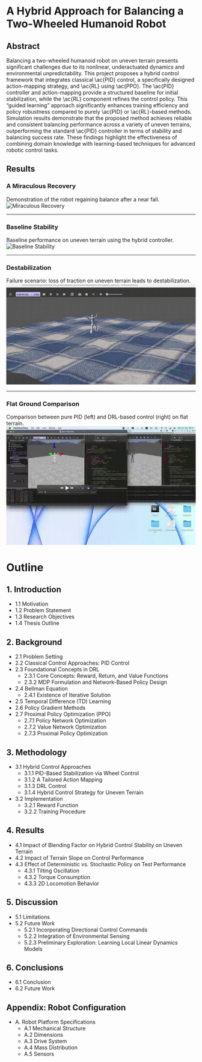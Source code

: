# A Hybrid Approach for Balancing a Two-Wheeled Humanoid Robot

## Abstract
Balancing a two-wheeled humanoid robot on uneven terrain presents significant challenges due to its nonlinear, underactuated dynamics and environmental unpredictability. This project proposes a hybrid control framework that integrates classical \ac{PID} control, a specifically designed action-mapping strategy, and \ac{RL} using \ac{PPO}. The \ac{PID} controller and action-mapping provide a structured baseline for initial stabilization, while the \ac{RL} component refines the control policy. This “guided learning” approach significantly enhances training efficiency and policy robustness compared to purely \ac{PID} or \ac{RL}-based methods. Simulation results demonstrate that the proposed method achieves reliable and consistent balancing performance across a variety of uneven terrains, outperforming the standard \ac{PID} controller in terms of stability and balancing success rate. These findings highlight the effectiveness of combining domain knowledge with learning-based techniques for advanced robotic control tasks.
## Results

### A Miraculous Recovery  
Demonstration of the robot regaining balance after a near fall.  
![Miraculous Recovery](./simulation_result/A%20Miraculous%20Recovery_lowquality.gif)

---

### Baseline Stability  
Baseline performance on uneven terrain using the hybrid controller.  
![Baseline Stability](./simulation_result/Baseline%20Stability%20on%20Uneven%20Terrainlow%20quality.gif)

---

### Destabilization  
Failure scenario: loss of traction on uneven terrain leads to destabilization.  
![Destabilization](./simulation_result/Destabilization%20Due%20to%20Loss%20of%20Traction%20on%20Uneven%20Terrain%20low%20quality.gif)

---

### Flat Ground Comparison  
Comparison between pure PID (left) and DRL-based control (right) on flat terrain.  
![Flat Ground](./simulation_result/pid%20and%20drl%20on%20flat%20ground.gif)

# Outline

## 1. Introduction
- 1.1 Motivation
- 1.2 Problem Statement
- 1.3 Research Objectives
- 1.4 Thesis Outline

## 2. Background
- 2.1 Problem Setting
- 2.2 Classical Control Approaches: PID Control
- 2.3 Foundational Concepts in DRL
  - 2.3.1 Core Concepts: Reward, Return, and Value Functions
  - 2.3.2 MDP Formulation and Network-Based Policy Design
- 2.4 Bellman Equation
  - 2.4.1 Existence of Iterative Solution
- 2.5 Temporal Difference (TD) Learning
- 2.6 Policy Gradient Methods
- 2.7 Proximal Policy Optimization (PPO)
  - 2.7.1 Policy Network Optimization
  - 2.7.2 Value Network Optimization
  - 2.7.3 Proximal Policy Optimization

## 3. Methodology
- 3.1 Hybrid Control Approaches
  - 3.1.1 PID-Based Stabilization via Wheel Control
  - 3.1.2 A Tailored Action Mapping
  - 3.1.3 DRL Control
  - 3.1.4 Hybrid Control Strategy for Uneven Terrain
- 3.2 Implementation
  - 3.2.1 Reward Function
  - 3.2.2 Training Procedure

## 4. Results
- 4.1 Impact of Blending Factor on Hybrid Control Stability on Uneven Terrain
- 4.2 Impact of Terrain Slope on Control Performance
- 4.3 Effect of Deterministic vs. Stochastic Policy on Test Performance
  - 4.3.1 Tilting Oscillation
  - 4.3.2 Torque Consumption
  - 4.3.3 2D Locomotion Behavior

## 5. Discussion
- 5.1 Limitations
- 5.2 Future Work
  - 5.2.1 Incorporating Directional Control Commands
  - 5.2.2 Integration of Environmental Sensing
  - 5.2.3 Preliminary Exploration: Learning Local Linear Dynamics Models

## 6. Conclusions
- 6.1 Conclusion
- 6.2 Future Work

## Appendix: Robot Configuration
- A. Robot Platform Specifications
  - A.1 Mechanical Structure
  - A.2 Dimensions
  - A.3 Drive System
  - A.4 Mass Distribution
  - A.5 Sensors

